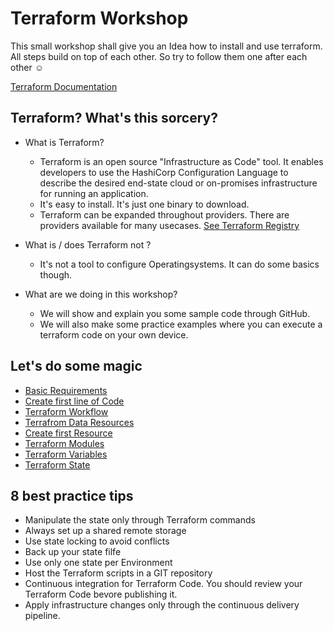 # Terraform Workshop
This small workshop shall give you an Idea how to install and use terraform. All steps build on top of each other. So try to follow them one after each other :relaxed: 

[Terraform Documentation](https://www.terraform.io/intro/index.html)

## Terraform? What's this sorcery? 

* What is Terraform?
    * Terraform is an open source "Infrastructure as Code" tool. It enables developers to use the HashiCorp Configuration Language to describe the desired end-state cloud or on-promises infrastructure for running an application.
    * It's easy to install. It's just one binary to download.
    * Terraform can be expanded throughout providers. There are providers available for many usecases. [See Terraform Registry](https://registry.terraform.io/browse/providers)

* What is / does Terraform not ? 
    * It's not a tool to configure Operatingsystems. It can do some basics though. 
 
* What are we doing in this workshop?
    * We will show and explain you some sample code through GitHub. 
    * We will also make some practice examples where you can execute a terraform code on your own device.

## Let's do some magic 

* [Basic Requirements](https://github.com/FullStackS-GmbH/terraform-workshop/blob/master/Grundlagen/1_Basic_Requirements.md)
* [Create first line of Code](https://github.com/FullStackS-GmbH/terraform-workshop/blob/master/Grundlagen/2_Create_First_Line_Of_Code.md)
* [Terraform Workflow](https://github.com/FullStackS-GmbH/terraform-workshop/blob/master/Grundlagen/3_Terraform_Workflow.md)
* [Terrafrom Data Resources](https://github.com/FullStackS-GmbH/terraform-workshop/blob/master/Grundlagen/4_Terraform_Data.md)
* [Create first Resource](https://github.com/FullStackS-GmbH/terraform-workshop/blob/master/Grundlagen/5_Create_First_Resource.md)
* [Terraform Modules](https://github.com/FullStackS-GmbH/terraform-workshop/blob/master/Grundlagen/6_Terraform_Modules.md)
* [Terraform Variables](https://github.com/FullStackS-GmbH/terraform-workshop/blob/master/Grundlagen/7_Terraform_Variables.md)
* [Terraform State](https://github.com/FullStackS-GmbH/terraform-workshop/blob/master/Grundlagen/8_Terraform_State.md)



## 8 best practice tips
* Manipulate the state only through Terraform commands
* Always set up a shared remote storage
* Use state locking to avoid conflicts
* Back up your state filfe
* Use only one state per Environment
* Host the Terraform scripts in a GIT repository
* Continuous integration for Terraform Code. You should review your Terraform Code bevore publishing it. 
* Apply infrastructure changes only through the continuous delivery pipeline.

